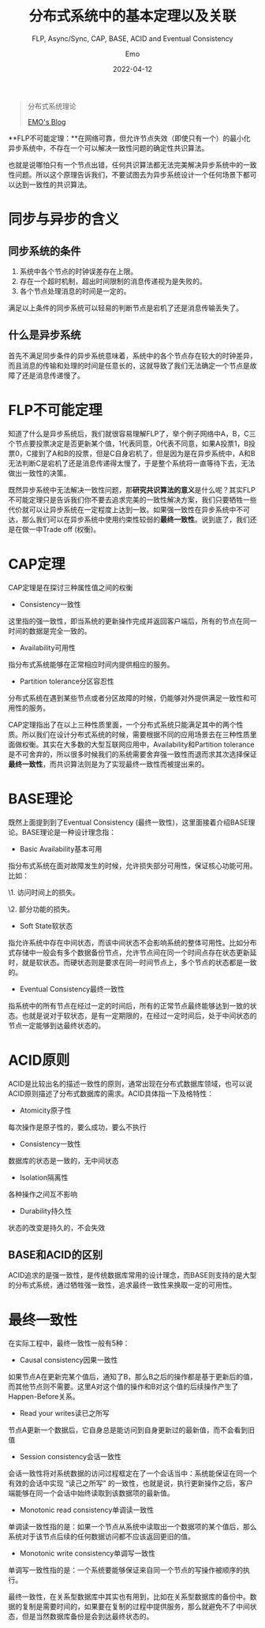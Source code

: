 ﻿---
layout:     post
title:      分布式系统中的基本定理以及关联
subtitle:   FLP, Async/Sync, CAP, BASE, ACID and Eventual Consistency
date:       2022-04-12
author:     Emo
header-img: img/unimelb-bd.png
catalog: true
tags:
- Distributed System Theory
- Eventual Consistency
- FLP Impossible
---
> 分布式系统理论
>
> [EMO's Blog](https://emosama.github.io/)

**FLP不可能定理：**在网络可靠，但允许节点失效（即使只有一个）的最小化异步系统中，不存在一个可以解决一致性问题的确定性共识算法。

也就是说哪怕只有一个节点出错，任何共识算法都无法完美解决异步系统中的一致性问题。所以这个原理告诉我们，不要试图去为异步系统设计一个任何场景下都可以达到一致性的共识算法。

# 同步与异步的含义

## 同步系统的条件

1. 系统中各个节点的时钟误差存在上限。
2. 存在一个超时机制，超出时间限制的消息传递视为是失败的。
3. 各个节点处理消息的时间是一定的。

满足以上条件的同步系统可以轻易的判断节点是宕机了还是消息传输丢失了。

## 什么是异步系统

首先不满足同步条件的异步系统意味着，系统中的各个节点存在较大的时钟差异，而且消息的传输和处理的时间是任意长的，这就导致了我们无法确定一个节点是故障了还是消息传递慢了。

# FLP不可能定理

知道了什么是异步系统后，我们就很容易理解FLP了，举个例子网络中A，B，C三个节点要投票决定是否更新某个值，1代表同意，0代表不同意，如果A投票1，B投票0，C接到了A和B的投票，但是C自身宕机了，但是因为是在异步系统中，A和B无法判断C是宕机了还是消息传递得太慢了，于是整个系统将一直等待下去，无法做出一致性的决策。

既然异步系统中无法解决一致性问题，那**研究共识算法的意义**是什么呢？其实FLP不可能定理只是告诉我们你不要去追求完美的一致性解决方案，我们只要牺牲一些代价就可以让异步系统在一定程度上达到一致。如果强一致性在异步系统中不可达，那么我们可以在异步系统中使用约束性较弱的**最终一致性**。说到底了，我们还是在做一中Trade off (权衡)。

# CAP定理

CAP定理是在探讨三种属性值之间的权衡

- Consistency一致性

这里指的强一致性，即当系统的更新操作完成并返回客户端后，所有的节点在同一时间的数据是完全一致的。

- Availability可用性

指分布式系统能够在正常相应时间内提供相应的服务。

- Partition tolerance分区容忍性

分布式系统在遇到某些节点或者分区故障的时候，仍能够对外提供满足一致性和可用性的服务。

CAP定理指出了在以上三种性质里面，一个分布式系统只能满足其中的两个性质。所以我们在设计分布式系统的时候，需要根据不同的应用场景去在三种性质里面做权衡。其实在大多数的大型互联网应用中，Availability和Partition tolerance是不可舍弃的，所以很多时候我们的系统需要舍弃强一致性而退而求其次选择保证**最终一致性**，而共识算法则是为了实现最终一致性而被提出来的。

# BASE理论

既然上面提到到了Eventual Consistency (最终一致性)，这里面接着介绍BASE理论。BASE理论是一种设计理念指：

- Basic Availability基本可用

指分布式系统在面对故障发生的时候，允许损失部分可用性，保证核心功能可用。比如：

\1. 访问时间上的损失。

\2. 部分功能的损失。

- Soft State软状态

指允许系统中存在中间状态，而该中间状态不会影响系统的整体可用性。比如分布式存储中一般会有多个数据备份节点，允许节点间在同一个时间点存在状态更新延时，就是软状态。而硬状态则是要求在同一时间节点上，多个节点的状态都是一致的。

- Eventual Consistency最终一致性

指系统中的所有节点在经过一定的时间后，所有的正常节点最终能够达到一致的状态。也就是说对于软状态，是有一定期限的，在经过一定时间后，处于中间状态的节点一定能够到达最终状态的。

# ACID原则

ACID是比较出名的描述一致性的原则，通常出现在分布式数据库领域，也可以说ACID原则描述了分布式数据库的需求。ACID具体指一下及格特性： 

- Atomicity原子性

每次操作是原子性的，要么成功，要么不执行

- Consistency一致性

数据库的状态是一致的，无中间状态

- Isolation隔离性

各种操作之间互不影响

- Durability持久性

状态的改变是持久的，不会失效

## BASE和ACID的区别

ACID追求的是强一致性，是传统数据库常用的设计理念，而BASE则支持的是大型的分布式系统，通过牺牲强一致性，追求最终一致性来换取一定的可用性。

# 最终一致性

在实际工程中，最终一致性一般有5种：

- Causal consistency因果一致性

如果节点A在更新完某个值后，通知了B，那么B之后的操作都是基于更新后的值，而其他节点则不需要。这里A对这个值的操作和B对这个值的后续操作产生了Happen-Before关系。

- Read your writes读已之所写

节点A更新一个数据后，它自身总是能访问到自身更新过的最新值，而不会看到旧值

- Session consistency会话一致性

会话一致性将对系统数据的访问过程框定在了一个会话当中：系统能保证在同一个有效的会话中实现 “读己之所写” 的一致性，也就是说，执行更新操作之后，客户端能够在同一个会话中始终读取到该数据项的最新值。

- Monotonic read consistency单调读一致性

单调读一致性指的是：如果一个节点从系统中读取出一个数据项的某个值后，那么系统对于该节点后续的任何数据访问都不应该返回更旧的值。

- Monotonic write consistency单调写一致性

单调写一致性指的是：一个系统要能够保证来自同一个节点的写操作被顺序的执行。

最终一致性，在关系型数据库中其实也有用到，比如在关系型数据库的备份中。数据的复制是需要时间的，如果要在复制的过程中提供服务，那么就避免不了中间状态，但是当然数据库备份是会到达最终状态的。

